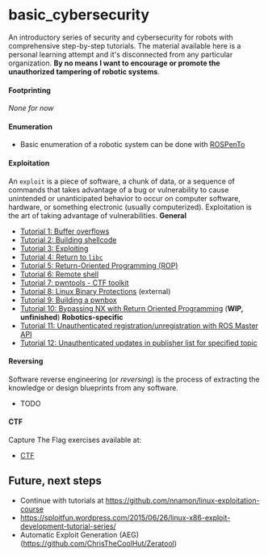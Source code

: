 # basic_cybersecurity
An introductory series of security and cybersecurity for robots with comprehensive step-by-step tutorials. The material available here is a personal learning attempt and it's disconnected from any particular organization. **By no means I want to encourage or promote the unauthorized tampering of robotic systems**.

#### Footprinting
*None for now*

#### Enumeration
- Basic enumeration of a robotic system can be done with [ROSPenTo](https://github.com/jr-robotics/ROSPenTo)

#### Exploitation
An `exploit` is a piece of software, a chunk of data, or a sequence of commands that takes advantage of a bug or vulnerability to cause unintended or unanticipated behavior to occur on computer software, hardware, or something electronic (usually computerized). Exploitation is the art of taking advantage of vulnerabilities.
**General**
- [Tutorial 1: Buffer overflows](exploitation/tutorial1/)
- [Tutorial 2: Building shellcode](exploitation/tutorial2/)
- [Tutorial 3: Exploiting](exploitation/tutorial3/)
- [Tutorial 4: Return to `libc`](exploitation/tutorial4/)
- [Tutorial 5: Return-Oriented Programming (ROP)](exploitation/tutorial5/)
- [Tutorial 6: Remote shell](exploitation/tutorial6/)
- [Tutorial 7: pwntools - CTF toolkit](exploitation/tutorial7/)
- [Tutorial 8: Linux Binary Protections](https://github.com/nnamon/linux-exploitation-course/blob/master/lessons/5_protections/lessonplan.md) (external)
- [Tutorial 9: Building a pwnbox](exploitation/tutorial9/)
- [Tutorial 10: Bypassing NX with Return Oriented Programming](exploitation/tutorial10/) (**WIP, unfinished**)
**Robotics-specific**
- [Tutorial 11: Unauthenticated registration/unregistration with ROS Master API](exploitation/tutorial11/)
- [Tutorial 12: Unauthenticated updates in publisher list for specified topic](exploitation/tutorial12)

#### Reversing
Software reverse engineering (or *reversing*) is the process of extracting the knowledge or design blueprints from any software.
- TODO

#### CTF
Capture The Flag exercises available at:
- [CTF](CTF/)

## Future, next steps
- Continue with tutorials at https://github.com/nnamon/linux-exploitation-course
- https://sploitfun.wordpress.com/2015/06/26/linux-x86-exploit-development-tutorial-series/
- Automatic Exploit Generation (AEG) (https://github.com/ChrisTheCoolHut/Zeratool)
